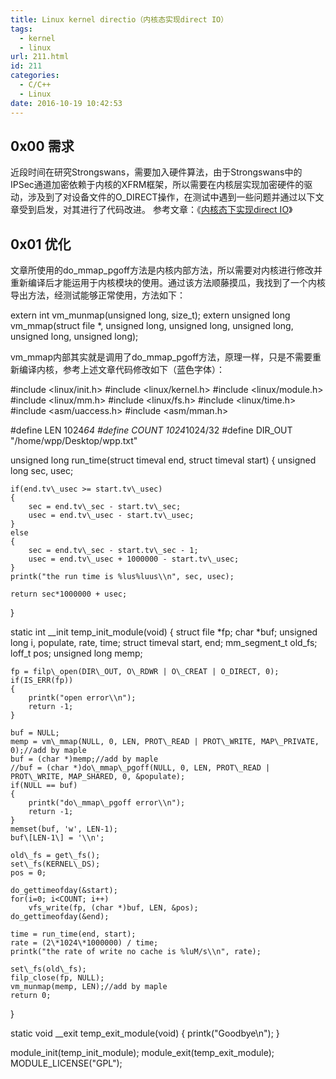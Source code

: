 ```yaml
---
title: Linux kernel directio（内核态实现direct IO）
tags:
  - kernel
  - linux
url: 211.html
id: 211
categories:
  - C/C++
  - Linux
date: 2016-10-19 10:42:53
---
```


0x00 需求
-------

近段时间在研究Strongswans，需要加入硬件算法，由于Strongswans中的IPSec通道加密依赖于内核的XFRM框架，所以需要在内核层实现加密硬件的驱动，涉及到了对设备文件的O_DIRECT操作，在测试中遇到一些问题并通过以下文章受到启发，对其进行了代码改进。 参考文章：《[内核态下实现direct IO](http://blog.csdn.net/u010059563/article/details/41655835)》

0x01 优化
-------

文章所使用的do\_mmap\_pgoff方法是内核内部方法，所以需要对内核进行修改并重新编译后才能运用于内核模块的使用。通过该方法顺藤摸瓜，我找到了一个内核导出方法，经测试能够正常使用，方法如下：

extern int vm\_munmap(unsigned long, size\_t);
extern unsigned long vm_mmap(struct file *, unsigned long,
        unsigned long, unsigned long,
        unsigned long, unsigned long);

vm\_mmap内部其实就是调用了do\_mmap_pgoff方法，原理一样，只是不需要重新编译内核，参考上述文章代码修改如下（蓝色字体）：

#include <linux/init.h>
#include <linux/kernel.h>
#include <linux/module.h>
#include <linux/mm.h>
#include <linux/fs.h>
#include <linux/time.h>
#include <asm/uaccess.h>
#include <asm/mman.h>

#define LEN 1024*64
#define COUNT 1024*1024/32
#define DIR_OUT "/home/wpp/Desktop/wpp.txt"

unsigned long run_time(struct timeval end, struct timeval start)
{
	unsigned long sec, usec;

	if(end.tv\_usec >= start.tv\_usec)
	{
		sec = end.tv\_sec - start.tv\_sec;
		usec = end.tv\_usec - start.tv\_usec;
	}
	else
	{
		sec = end.tv\_sec - start.tv\_sec - 1;
		usec = end.tv\_usec + 1000000 - start.tv\_usec;
	}
	printk("the run time is %lus%luus\\n", sec, usec);

	return sec*1000000 + usec;
}

static int \_\_init temp\_init_module(void)
{
	struct file *fp;
	char *buf;
	unsigned long i, populate, rate, time;
	struct timeval start, end;
	mm\_segment\_t old_fs;
	loff_t pos;
	unsigned long memp;

	fp = filp\_open(DIR\_OUT, O\_RDWR | O\_CREAT | O_DIRECT, 0);
	if(IS_ERR(fp))
	{
		printk("open error\\n");
		return -1;
	}

	buf = NULL;
	memp = vm\_mmap(NULL, 0, LEN, PROT\_READ | PROT\_WRITE, MAP\_PRIVATE, 0);//add by maple
	buf = (char *)memp;//add by maple
	//buf = (char *)do\_mmap\_pgoff(NULL, 0, LEN, PROT\_READ | PROT\_WRITE, MAP_SHARED, 0, &populate);
	if(NULL == buf)
	{
		printk("do\_mmap\_pgoff error\\n");
		return -1;
	}
	memset(buf, 'w', LEN-1);
	buf\[LEN-1\] = '\\n';

	old\_fs = get\_fs();
	set\_fs(KERNEL\_DS);
	pos = 0;

	do_gettimeofday(&start);
	for(i=0; i<COUNT; i++)
		vfs_write(fp, (char *)buf, LEN, &pos);
	do_gettimeofday(&end);

	time = run_time(end, start);
	rate = (2\*1024\*1000000) / time;
	printk("the rate of write no cache is %luM/s\\n", rate);

	set\_fs(old\_fs);
	filp_close(fp, NULL);
	vm_munmap(memp, LEN);//add by maple
	return 0;
}

static void \_\_exit temp\_exit_module(void)
{
	printk("Goodbye\\n");
}

module\_init(temp\_init_module);
module\_exit(temp\_exit_module);
MODULE_LICENSE("GPL");